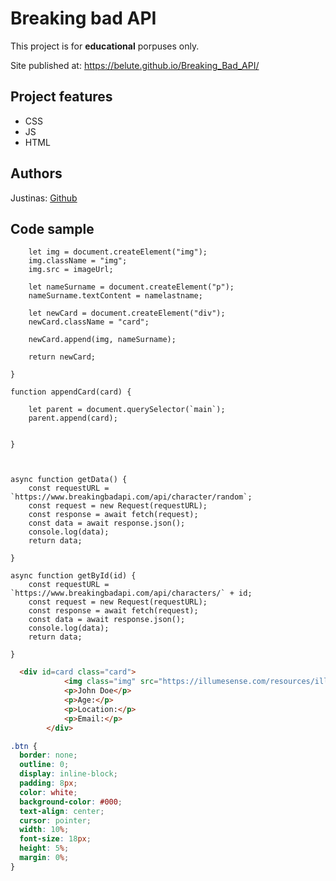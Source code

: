 

# Breaking bad API



This project is for **educational** porpuses only. 

Site published at: https://belute.github.io/Breaking_Bad_API/


## Project features


-   CSS
-   JS
-   HTML

## Authors

Justinas: [Github](https://github.com/Belute)

## Code sample

```function createCard(imageUrl, namelastname) {
    let img = document.createElement("img");
    img.className = "img";
    img.src = imageUrl;

    let nameSurname = document.createElement("p");
    nameSurname.textContent = namelastname;

    let newCard = document.createElement("div");
    newCard.className = "card";

    newCard.append(img, nameSurname);

    return newCard;

}

function appendCard(card) {

    let parent = document.querySelector(`main`);
    parent.append(card);


}



async function getData() {
    const requestURL = `https://www.breakingbadapi.com/api/character/random`;
    const request = new Request(requestURL);
    const response = await fetch(request);
    const data = await response.json();
    console.log(data);
    return data;

}

async function getById(id) {
    const requestURL = `https://www.breakingbadapi.com/api/characters/` + id;
    const request = new Request(requestURL);
    const response = await fetch(request);
    const data = await response.json();
    console.log(data);
    return data;

}

```
```html
  <div id=card class="card">
            <img class="img" src="https://illumesense.com/resources/illumesense/style/img/website/profile-picture-blanks/male-profile.jpg" alt="John" height="250px" width="250px"></img>
            <p>John Doe</p>
            <p>Age:</p>
            <p>Location:</p>
            <p>Email:</p>
        </div>
```
```css
.btn {
  border: none;
  outline: 0;
  display: inline-block;
  padding: 8px;
  color: white;
  background-color: #000;
  text-align: center;
  cursor: pointer;
  width: 10%;
  font-size: 18px;
  height: 5%;
  margin: 0%;
}
```

